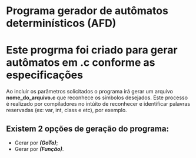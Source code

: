 Programa gerador de autômatos determinísticos (AFD)
===================================================

# Este progrma foi criado para gerar autômatos em .c conforme as especificações

Ao incluir os parâmetros solicitados o programa irá gerar um arquivo **nome_do_arquivo.c** que reconhece os símbolos desejados. Este processo é realizado por compiladores no intúito de reconhecer e identificar palavras reservadas (ex: var, int, class e etc), por exemplo.

## Existem 2 opções de geração do programa:

* Gerar por ***(GoTo)***;
* Gerar por ***(Função)***.
